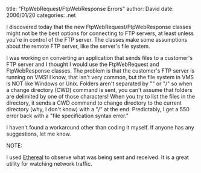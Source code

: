 
title: "FtpWebRequest/FtpWebResponse Errors"
author: David
date: 2006/01/20
categories: .net

I discovered today that the new FtpWebRequest/FtpWebResponse classes might not be the best options for connecting to FTP servers, at least unless you're in control of the FTP server. The classes make some assumptions about the remote FTP server, like the server's file system.

I was working on converting an application that sends files to a customer's FTP server and I thought I would use the FtpWebRequest and FtpWebResponse classes. The problem is that the customer's FTP server is running on VMS! I know, that isn't very common, but the file system in VMS is NOT like Windows or Unix. Folders aren't separated by "\" or "/" so when a change directory (CWD) command is sent, you can't assume that folders are delimited by one of those characters! When you try to list the files in the directory, it sends a CWD command to change directory to the current directory (why, I don't know) with a "/" at the end. Predictably, I get a 550 error back with a "file specification syntax error."

I haven't found a workaround other than coding it myself. If anyone has any suggestions, let me know.

NOTE:

I used [Ethereal](http://www.ethereal.com) to observe what was being sent and received. It is a great utility for watching network traffic.

